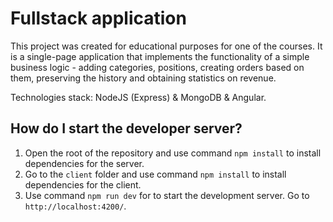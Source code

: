 # Fullstack application

This project was created for educational purposes for one of the courses. It is a single-page application that implements the functionality of a simple business logic - adding categories, positions, creating orders based on them, preserving the history and obtaining statistics on revenue.

Technologies stack: NodeJS (Express) & MongoDB & Angular.

## How do I start the developer server?

1. Open the root of the repository and use command `npm install` to install dependencies for the server.
2. Go to the `client` folder and use command `npm install` to install dependencies for the client.
3. Use command `npm run dev` for to start the development server. Go to `http://localhost:4200/`.